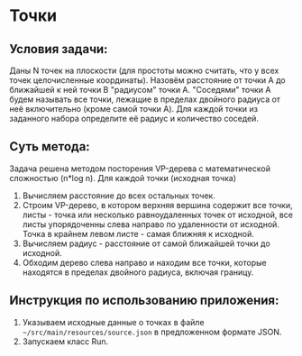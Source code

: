 # Точки

## Условия задачи:
Даны N точек на плоскости (для простоты можно считать, что у всех точек целочисленные координаты). Назовём расстояние от точки A до ближайшей к ней точки B "радиусом" точки A. "Соседями" точки A будем называть все точки, лежащие в пределах двойного радиуса от неё включительно (кроме самой точки A).
Для каждой точки из заданного набора определите её радиус и количество соседей.

## Суть метода:
Задача решена методом посторения VP-дерева с математической сложностью (n*log n).
Для каждой точки (исходная точка)
1. Вычисляем расстояние до всех остальных точек.
2. Строим VP-дерево, в котором верхняя вершина содержит все точки, листы - точка или несколько равноудаленных точек от исходной, все листы упорядоченны слева направо по удаленности от исходной.
Точка в крайнем левом листе - самая ближняя к исходной.
3. Вычисляем радиус - расстояние от самой ближайшей точки до исходной.
4. Обходим дерево слева направо и находим все точки, которые находятся в пределах двойного радиуса, включая границу.

## Инструкция по использованию приложения:
1. Указываем исходные данные о точках в файле `~/src/main/resources/source.json` в предложенном формате JSON.
2. Запускаем класс Run.
